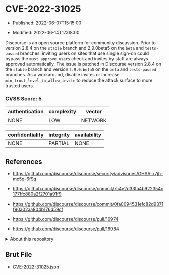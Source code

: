 # CVE-2022-31025

- Published: 2022-06-07T15:15:00

- Modified: 2022-06-14T17:08:00

Discourse is an open source platform for community discussion. Prior to version 2.8.4 on the `stable` branch and 2.9.0beta5 on the `beta` and `tests-passed` branches, inviting users on sites that use single sign-on could bypass the `must_approve_users` check and invites by staff are always approved automatically. The issue is patched in Discourse version 2.8.4 on the `stable` branch and version `2.9.0.beta5` on the `beta` and `tests-passed` branches. As a workaround, disable invites or increase `min_trust_level_to_allow_invite` to reduce the attack surface to more trusted users.

### CVSS Score: **5**

| authentication | complexity | vector |
| --- | --- | --- |
| NONE | LOW | NETWORK |

| confidentiality | integrity | availability |
| --- | --- | --- |
| NONE | PARTIAL | NONE |

## References

* https://github.com/discourse/discourse/security/advisories/GHSA-x7jh-mx5q-6f9q

* https://github.com/discourse/discourse/commit/7c4e2d33fa4b922354c177ffc880a2f2701a91f9

* https://github.com/discourse/discourse/commit/0fa0094531efc82d9371f90a02aa804b176d59cf

* https://github.com/discourse/discourse/pull/16974

* https://github.com/discourse/discourse/pull/16984

<details>
<summary>About this repository</summary> 

  This repository is part of the project [Live Hack CVE](https://github.com/Live-Hack-CVE). Main website can be found [www.live-hack.org](https://www.live-hack.org) 
  
  Made by [Sn0wAlice](https://github.com/Sn0wAlice) for the people that care about security and need to have a feed of the latest CVEs. Hope you enjoy it, don't forget to star the repo and follow me on [Twitter](https://twitter.com/Sn0wAlice) and [Github](https://github.com/Sn0wAlice). And that is my [personnal website](https://www.alice-snow.me/)

  - [Home Page](https://github.com/Live-Hack-CVE)
  - [Framework](https://github.com/Live-Hack-CVE/cve-framework)
  - [CVE database](https://github.com/Live-Hack-CVE/full_database)
  - [Changelog](https://github.com/Live-Hack-CVE/Changelog)
</details>

## Brut File

* [CVE-2022-31025.json](https://raw.githubusercontent.com/Live-Hack-CVE/full_database/main/cves/2022/CVE-2022-31025.json)

